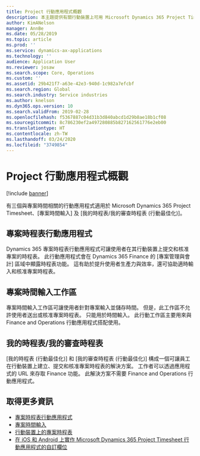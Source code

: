 ```yaml
---
title: Project 行動應用程式概觀
description: 本主題提供有關行動裝置上可用 Microsoft Dynamics 365 Project Timesheet、[專案時間輸入] 及 [我的時程表/時程表] 的專案時間相關應用程式的一般資訊。
author: KimANelson
manager: AnnBe
ms.date: 05/28/2019
ms.topic: article
ms.prod: ''
ms.service: dynamics-ax-applications
ms.technology: ''
audience: Application User
ms.reviewer: josaw
ms.search.scope: Core, Operations
ms.custom: ''
ms.assetid: 29b421f7-a63e-42e3-940d-1c982a7efcbf
ms.search.region: Global
ms.search.industry: Service industries
ms.author: knelson
ms.dyn365.ops.version: 10
ms.search.validFrom: 2019-02-28
ms.openlocfilehash: f5367887c04d31b3d840abcd1d29b8ae18b1cf08
ms.sourcegitcommit: 8c786230ef2a497280885b827162561776e2eb00
ms.translationtype: HT
ms.contentlocale: zh-TW
ms.lasthandoff: 03/24/2020
ms.locfileid: "3749854"
---
```

# <a name="project-mobile-applications-overview"></a>Project 行動應用程式概觀

[!include [banner](../includes/banner.md)]

有三個與專案時間相關的行動應用程式適用於 Microsoft Dynamics 365 Project Timesheet、[專案時間輸入] 及 [我的時程表/我的審查時程表 (行動最佳化)]。

## <a name="project-timesheet-mobile-app"></a>專案時程表行動應用程式

Dynamics 365 專案時程表行動應用程式可讓使用者在其行動裝置上提交和核准專案的時程表。 此行動應用程式會在 Dynamics 365 Finance 的 [專案管理與會計] 區域中顯露時程表功能。 這有助於提升使用者生產力與效率，還可協助適時輸入和核准專案時程表。

## <a name="project-time-entry-workspace"></a>專案時間輸入工作區

專案時間輸入工作區可讓使用者針對專案輸入並儲存時間。 但是，此工作區不允許使用者送出或核准專案時程表。 只能用於時間輸入。 此行動工作區主要用來與 Finance and Operations 行動應用程式搭配使用。

## <a name="my-timesheetstimesheets-for-my-review"></a>我的時程表/我的審查時程表

[我的時程表 (行動最佳化)] 和 [我的審查時程表 (行動最佳化)] 構成一個可讓員工在行動裝置上建立、提交和核准專案時程表的解決方案。 工作者可以透過應用程式的 URL 來存取 Finance 功能。 此解決方案不需要 Finance and Operations 行動應用程式。

## <a name="for-more-information"></a>取得更多資訊

- [專案時程表行動應用程式](project-timesheet.md)
- [專案時間輸入]( project-time-entry-mobile-workspace.md)
- [行動裝置上的專案時程表](Mobile-timesheets.md)
- [在 iOS 和 Android 上實作 Microsoft Dynamics 365 Project Timesheet 行動應用程式的自訂欄位](custom-fields-mobile.md)
